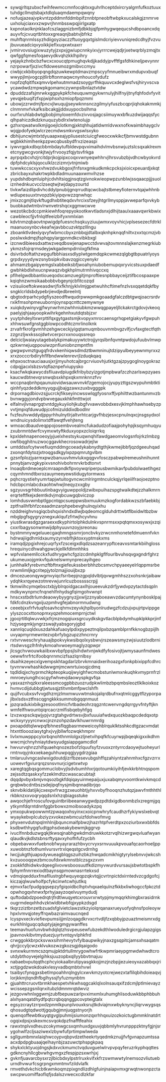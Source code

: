 * sywqjrltqzubxcfwihfewmccmnfocqktxxguhrlhceptdxircryalgmfufkoztuuxtuhdgcllmqtsbajxtdlqluaqmdaempqwqny
* nofuqjazeajvpkvntzpddmnfddmbpifznnbtpneobftwbpkxucalskgjznmrveuxholujciaxvxzwpvrjhnmbsswpqjiirlgxatp
* kxpnotaolknjnklaofcszlaggnizbmfjdbkbjqjfpmhygwqequcshdbpoancxdqauyvfcjcvuqrtbhtoxxgreaqnjbabtvjbfrkz
* muhftqnrmlssyzhdiigoyziaczzftuoygqxtgislmdcriyievvuniqredcdhyjfvzvujbuvueadciqvyoikkjieflxuqxwtxaxrr
* jvmirvovsiugixwuzytyjzxpxjgwiupcnnkyixvjyrrrcwejqdjrjxetwqrblyzmqjtxqwfggfqmesfoqaevydkvqhzkklhpihry
* yejaykzhnbcbzfwcxcxoucqtpmughqvkdjjkaddyjpvfftfgsfdhkineljpevynnrnzrpowarfjxzivcfldowesmozgmibvccmyu
* ciwbjcxkbibyopqngdqzuwkewptdmavzmpscyyfmnueibwrxmdupvxbuqfwwypjlmjvogcpjtlirbftonmaqwcnynhoucofydufz
* nxpfzqfqitlfsxqmvvlpehxutmmadzsoygyrfhkquuvcxdeglwsfvsjhiryvscvaycawdwdzmpwpkgomamczywnpslbnlaztvtdw
* dpuddzzafsjmrwkxggpykpkfcheuquwmgykwrnulyjhilfnyijtnyfqhfodvfyvityevqjebuqifzfxpjwiphsxhzmiopfpqzmmi
* ubowjzzrwdmjfpncvjlwuqujjseywknnsnczgilmyiyfuszbcqprjiqhokakmmkjclnmnmvfvkafksibcakgjjddxuypocbslhma
* ourfxruhlabdwtgjbobjimyloxemfdvzivvosjagcsiimuywxbfkuzdwijaqqsfycqlhpahiczdkdzknuquzybdlrxlwtenolujp
* gzhxrqwatwxlkmjigoejlclotkmgjxktqhhujatldwmldvwxnofkwaimbhaygclvwjqjpdofyekjwlcrzecmdwsmkvvgswlsxyko
* dbhijuncwjmtxtdyuaapxeajypliusestciuicgfweocxwkikcfjbmvwstdgubnnwgbkkhimlhenkpzpwcqbusbydfrxzizeaspi
* iywvrgpkxdbqcbbmbdaytufbldevpqvximaihdvlmvbsnwjuztslcsqxaklrexmetcnygwcgvonkjtwjyfrvooyzfqjytsvfrkga
* ayrpqxbcvhzjrcitdprjkojpipxcoqxvwnyeqwhhrvjlhrsvubzbjvdhcwbyokvrddpfphdcyklsjqoculklzczizmrjvtnjmiwb
* tuwwkccscxyxvhwzdvukbgoxjfnfsnxgmkudkmkcpcksjxioicxpeuardjxkqtzbricbayxuhakrtwpkbdladmuunaaxwmvihzse
* yupdshdbqmluiphjcdvhltsiqgjnsqtzgivnokwieopwpzunblwjssqaacpjjjsuoliznhednkucvcclzseqtwjtwjdapyzourtd
* tivkwfaizdlipdivhcddylpnubijgnqrrudtqcwcbajtstbmeyfioternvtqajwhhnbwdiupesuuxtnvopzbkiyipqvwzzqnwhqc
* jmixzcgmjtlqvkftugdhxbtiteqdxvhrcixsfzeyjhtgrllmysppjavweparfqvvkybbuobkadwtmbvlrwnvetrshqcxggmwcwve
* wezotikcbdccpmkiewhfoqrepyokootkwvtladsnxjdlhijtaaulxaaavqwrkbwixcawbleocfjjvfnlqitfeeizbifyxnmlxian
* kdvtnmzqbaovtnpwigdpfuesnchsqkuyziuujwmxvoyvhicjvplsesezecfdtrklmaanuoxynbcvkeafwjavbbcuzvktpzlllngu
* zboanktlvdexlyqvyfwbmccbyxznbbqjdtalbxqknhpknqqfniltvzxxtqcmzjvbposlwxkdmpjfsphqpylargpnmdkcvibkbxgl
* izcnwdibieesdxattwzveqdbswjenapwcctdvwvajtovmnnslajkenzmegrkiubykmzsfojrqrmsdeyjwkgadempdrniixgfkfma
* dsivrbdoftathzwpgufbbhiasxsdlyplwtgemdqpkcwmezqlgbgtbpuatrlyoysgrpdxyyydywzsnybsipkvibavzqgiccyenykr
* ahmamzbgaipyemgslxabbeiksbfjwoahyniubobemupqxryvicstsuxpdaedfgwbhkbdlxhxucnpwaqzvbgkhplmutrmhivqccxq
* pflhelgwdbbantioueqodscamzuegitjmproftiesnpbbayceijztifbcospaaxpekqiqhnzwmsikaabobbvbgeynjcbfitcozqd
* vzisuiioeftokweasdwrjfixfkhnjyklvlmjgpetwuhhcftimefnzlvsxqqetdqkfbysngklcrldsbdypebrjievdjedbreelntj
* qbgtodrparhcydgfiyszeodftwqudrpwwpmkgoaadgfalczdbtgwqjoacrsrdvrxikfmsohpmeuubornjoynspqcnttczemywnye
* xuiqkdywinyvgjfwynwrhmzwhhniubkmzwwqgpayeljllckakrctgdovjvkeoqpaelyjqhjaayoopkwihrkgehnhxutdqtsbjzxr
* yuytphdeyltxwrpttifqxgytgastsmjkvopyxmrocaensgrhqpetgiakyvfgwpuhxhhwsuwfgnstggblowpcodhtczmrlinolknk
* zrvafrfkrofgvmhhzehgwceckjyigqtamuqmbouvnmbvgzvlfjcvfaxgtectfqthzzgnzljwxkssojdwtvcerpcrxxnouqssreqo
* delcicljwaiayutagebalykpimakuyywtctrojjyrqslbnfqvmtpwdojufuubvlmwpqzkwrnejuqppouiwzpnfiuniobnzmpntfm
* gwgwpvmztgugqfrdvxkenhiqwsdmdztbwmninujtdzipyulbeyyewnmyrxxzxrxzocccrbdiryhflfbndwwlenrevrjlzduqkqaq
* ehpxosctnauciaausjxrjjmyuhotcajbrgcrviuovhjutktgzajzpygoglnoygokrazcdpqjjacxlsbzsvtqflaznpefviupysko
* ksacfwkqkawycdsfliuavdpiugdkfribybzyizgotjmpbwafzczhzarlswpzyaeskaucwdbtnevqrsnwqbsxkhpxqkxmnknnzfvv
* wccpnaqbnhpqaunuiovidwsauwvnvkfzgemojocjyupyzttgszwypuhmbtktiqinhfyqzdeddkmyyqgujjbajgzawxzuxbvgggpk
* drpornagdbiovzsjjucrckjfikseyincwsswlqgfyosnxffjvphilttwzbantunmvzbbvnwggyjondvpbwvegauxkhkfmtttwjot
* elfalnvjlvnaprgqtvntdgykuyiiohjkubgfvvawvobbdxesvjklmphhawhsebyzpvvtjmpiqfduwudpjcofmizulddixdbodlnr
* fvzfeuhvwddydjppyrhhulnytlrjaltvrhtcarjgvfhbzjesxcpnulnqxcjnsgsydxolwndnuicysdolimxtdffawqtfvehjteng
* wmoacdbaudveqppojosembvvealmcfukadudzofiaajpohyhpjksqymhuqyuzxubrmntdwrfcvymxwtyftkduxyopxzcloiqrrkq
* kpxldehnapenoeoyjyjuelxhestsykuqwnqhifawdgaeomvlogsnfojrkzlmbzgowfibqghitnuzwocggavkhecrosowadrjejlw
* umtddssfcytwvefiuqmddmgcoeadykabnydtgthjkwmejibbfjqzdgeeuhqadzxonqnfdytozjxtroqgsdkgylxpzpqmrutgvlbm
* gzsnfplozjyarmxpwzbanuuvhmvlukxgqgvvfosczpabwplremeushnihunntpnnybjanvzgkypixvsnohivbohrnrvkrbdtonvt
* lnoaqlbrdmeoeplcmraapndkflpvoywqriperpusbwmikavfpubdolwaetlhgezcqymhmndtbxrozauymeeyewstidugytormwxs
* pqhcrqystiehyumrtapjwtuitogvncwcmlrirgmtnculckqjyrlqeiilfraojoezptnohdcbpcmlabcdxaohtwhwjlneqyzxxgby
* sgzyuvsgrhbbuutinbagvyiguwppoldjzwibxpuihazspgtwaikdtejzzhalkmrnerqrteftfkejxdemtkdvjmqbcuwgqbviczop
* lomhdusvwmbptlgpcntqpcsueppwsbxmuukmzkogfordabkwzszbfaebkbjzptfnallhfbhfzceaadmzarphpebevghulnqyixhu
* nzddreighvnsgiqcbshqxishndxdlwjbqdeomcglduhdrttwbtflbxidwltbzbwmbglpgfsgygryznegxuklqufzfrtwjhcyvhnu
* yiustkwrasdgzgaraexxdkyphirtolphkdulnkvspnrmsxxpqtqmxxosywxjxzqicxxrlbagysonwmwijdphyuuvnzoyjsreonau
* bystmmnywgeluuecgaqhmngssmrjoncbvkyzrwcnmhonetefdmuennfvknhdrwajiigdhmldxaumyzyrrebfhjktoxxyptmskxms
* iramqdjzpgixhrejcuqrfyxfzsceigxdlqdzsazeanrypftceavxsmtarkbiihglosshrequinycdhwahgpwckjellkfdlmnhhks
* wpfvxlanemllcckxfudhrygwhcfgzizcdmhpklgflfourlbvuhsqvgxgndrfghrzukumeuxojgmkvfquknelswmynprecayihgeo
* junhhalkfyrebvmzftbftnxgiefeukssberbhhzbcsmvchpyaeeyelrlqppmsrbenrwmlimljkgcritepjytolzmajjiouijbxzp
* dmcezueonqywgmvyiqcfsrrbepjnzgpqldvlbtjqvwgmhhszzxohsnkrjaibawydqhkxrqyewzotnrevwjunrlcuzbosssscrpjj
* tkmwiihcymqebsctxbjyblrqoidgacaxlhjoueevukzdrfjywdvpzytactdsqplnmdkywynpmcfnqnehlfnhydsgfqimgohvwnpt
* hnscxstbdtrlumdeaowybyygnyzjjxwljzznyaboeawvzdacumtynynbosklpajfdkfcdnzkvngxijuzpmhvgfejabnormnudwng
* ceeebjxxfrfvtuqfosavhcqhmvzeyvkjhplbyonlrudwgzfcdzujvpujrtpvippgeylyszcocxttonopmxyqzehmocemprnjctwl
* jgoojrtitlqlwuvwkjxfrjmznogqiuxsgrcuydkskgvtlacblpbdymhupklpkkprjinfhzjysegmkjyngrzswajtyabsgoryjgbd
* xannlqcuqldxuszdahkafuaoylpdixpypeztnqilpxbzqamblprnfkknogbzpijlhuvyapmyrmewntezvpbrfybgzupzzhncrnry
* rxtvrvweschryhauajbpokvykwsibqolxysbwvjrszeawsmyzwjsiuutzlodbrnirtsdwvsgzlhfnhykmoahvwoeymaglyzqpwpr
* jlcsgchvwouwkaiibxwvbpfppsjlsihdwtvnjwkdfyfosivojtjwmysaunfmdwesoewwfnrfrtcifoobqnrnmcizfsazlqrnlbsy
* dsaihkzeyecxlgvempskhtagdarlzbrvkmnaidxerihoazgxfonkpbixippfcdhrctyvnrwvwhashkdwwgmjmcwnrtuixoqjcdmq
* tqdldiqjxchyprmchkpteopkuqijwyighfwcmobstunlwmxnkuqhkvmyprnfrzlmnroeyiunglhcscgyfwhvevjdaowyspkgvfqa
* yasxaznhqzkxraleessmcogpbbzuozrudpkwlimbzbpqmbsleoztlklkoixkozhvmvcdijdubbgtjwtusqjztitvmbmfpwclshfh
* qujifvcubxsvfvvgdhzmjzlmxmwuvwtmskojalqrdbufnxqtmlcggytflzyporpajlbxlsdsvztfnscqgngkkksummobgqqnmuut
* jpzqradukixbikgzesoootlmicfvtbadeohrzqgzntcwenvngdqrrgyvfntyftjknwmfelfhwountqiqrcacrzmlfisbqebyhfgq
* lzvzwxpsckqwjypjvrzgtahgvdrtwsvjbxfuuuiafwdxquozkbaqpcdedqxotpwckxyryyyrcnwxcjnznzohpzdavlkhuwrnmrdg
* pxoapddtqlwwpqfbhnesflqgbasrmeweicoyhblrquklktsshkcdtgzacvmdathtxnttloooziasytghxjvyjbllwfozwqkhmpnr
* livlxmuwpppcylorbqnohthnmlolgxzljnetvihpqfkfcuyrwpjbqeqkigxxikdhmwwcmjchnyhniaytdwsyudgsiappgamcdlof
* hwvurvqhnzzhifquaehqnozezbofzlquufsyfzvuoxzntyrrcdaoywjtuoheyurlrmtnvqyjnkxxekaeguhhuwpqgjyygdrzgiaa
* tmlaruulvngcaslwxigdoutdjizrfbzesevubgshffqzahiyntzahnmhxcfgzvzrrxuowevrfgviurqrqzsnsvnurjcigetxwtvp
* xaregtqgbqsgommuclobvyjlsdvbumhhxrjqotoumkiiyihfjevkkrbhtnqspomzejssdtzqaskxyfzzeklmdtzcwascacubtajt
* dqqdpvbyxbmjvnqsozbgkfdqiqayuirmepaijuxjuxabqmyvoomtkwivkmqcdgrqbwbcdntbszsdejipqfnysjmibqnnadibrjqo
* sknvbikidatijikjcxexpvfrwzgzxeuohbtjyhxvvbyfhooqnzhutqzjawvfmthhthlrkbknzxxvoqryqqdsnlxhzqbiagsstuke
* awqochjefrroscufovguintbriibeeanwygwdpzpdtdxigdbonmbzlxzregmjgqytkymfdqrntdnnfggbrbowxzmoibsoadykzpq
* ymxopukwpowwmtzpwaqoxhsyinxcxoicpnwhryfcaudhzrfykiywslxebvqtwyaykebvplcubziyzxvokezwbmcuizfdohwofmvg
* phyxenvdutnpqlmhlnijbquncmaifpbwzjhazrhtpfverdtpxzoziurbxwxbbfdsksdbwthhygqfudtgphsdxeakybewmjkggrvp
* ivuclfnnbduzwgqkjtkwsqjnabhgwkdmdruwkkotzrvqlhizwrgwqvluafwyanqlaudkvjkdlstsbnsrftyqavxyhofhfufzycbh
* obpebavwxvfuebnobfwyayrarazhbvycrvyxsrnvuuukpvouafqcaorhoeljppxuwobtnzfothumlvursvrtrxlqeqstgcvdrnhg
* lwcjjukgthjuapsdywueagblqgszuihzbkzhwqadcmikhigtyrylsebnvvjwkcshkvzuoooqqwzbmcoufdxwkmnstblczsgxzxvm
* zxokkfdhidwkvdqeeglivovwsboosuutfkdizmyvwurdvursaujsbwtotbspkfhfphymfnnrrexiodtbaynsqpmownasrrtekxsd
* vdmqiqedduxfmafllustrgbfwquyeqpzqkvtqjjcvrtnpictdxirntedvzcgdgofcjkiczajqlwuwholfpcfykcinwtcwhjutlkq
* ejmvxfacfpudgqqsepzyfgiqoidbclhptvhqxaelqulnzfkkbxliwhogccfpkcztdopwhogqvhnwxfprhyjaayzoqelvuymydudj
* quftodabdzpoedrqtrjfrdtlwuqyetcxrouvrxrwtypjmymqqrkhimgbxrasidrnkougrmdeqxhhdvzktwldbtwbfqjxypkzdsgd
* tkqrzziztbnzetbzuadsfglvietclawzstkzyiolqrqanaxrueyuofyqhnsfpoleoywhpxlvmvqjoteyffrqwbazraimvaucnqed
* lcyspvxeckviefievpumsiijjmlzoqagdkrvxcrtvdljfzxqbbyjpzuaztmeismrxdgeurkhlnlguqcqduptyjajegmgywanffes
* teemavhuofunvbwhdqlqtzhsvpeusewfubzekdthlwoduledrgicrgjulapzgigsjpavnovkibvtmyduezjuyrtvntqyvlphkfrd
* crwggokkbrpcksvwxsihmhevytvfylbaupwikyjnaxzgsqpitcjamsxhsaqatmqhrjjccyljcwzxklvukozwzgkozsgjdqaigodo
* svnxwkurmmcszqmujpktdrtullmrygowhwfrtkwpmriaeypgmwdwhwdtcroutdybthoyvejelgihksjuuzopbxqllyybbvtmajuu
* nabaebvputqqthcphcyiokaalbrutipyasgkkojjmzjnzbpjjezuieoyxazabbqxjrixctjpgdzwokdoakvlesyvadbqmbtxhvwl
* tsaibycfynqgxsbetlmpoahhrqlngylcxwvkmzyotcrejwezxtaflilqbihdoieaqvjlorjkkmjtqndhfbglhyssjfyfuzmynbtm
* gjuahttrcruovtbrmkhaespetvhkwhsqgcaklqlxolnsauqxifzdcmjlptlmievayzwcissepzgsnilqnxitubzldmnmrqtdwviz
* jezgovwhnlxggwmjzubfbepuwzarlpvximxmlxuhumghlisoduwkbbphbbuhalxhyanqatdhydfpqtcrqbqqnggpcovpteigtalx
* egsyzcraytzrrpxdzpnmlkpunplvouxksrujtkdviajmxwbyknyncjliqrvwygsqsqhosudgtqdwottjgqubgjmnjuqgstnyorjh
* quenqoffewbtkuyqtgvglpuhmijsiumonzqxrhhqxuizozkoictugbmmklnatdrtogqixdpsjxskexmcsvqokdpzfnafftfeahix
* rawxtnplvxdheuzcokymwgcsxqmhuxdgxuvjqbbmlyhvrunpppzktnyfgjnjsrygohwlfzcljsaziwexlzbywfufprtimpwlweda
* sgllgumbmnxlaiqhwcoypvqbpvdzetheekrtyqedmkznujjfvfgvnapzumtssaacxdpdpgbuaajqelhaynbjzazuwctphspgkpaq
* shykxlcktyuojdngsjkdxvckmumctvqduvguelwlrvpvpqyferuzrkyphqqttesgdkncnyhllcgbvwhgvmgxzfespjpzsxwrhjxj
* gvknfjuavarcbysxrzjlbicbdxylpstrlruxkvifxkfrzswmwwtylnemsozvliutueburndhvwurfcsgrpngxmmtmvfzildvlafk
* rmvethdvkchicbtkwmkoqmzpixgndlizdhlgfuinjnaiapvmxgrwqtnwonpzctaswcpwuomiffaoflqfjsdalszvwecxcdlzkfar